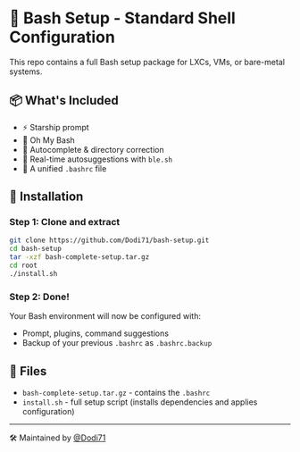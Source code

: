 # 🧠 Bash Setup - Standard Shell Configuration

This repo contains a full Bash setup package for LXCs, VMs, or bare-metal systems.

## 📦 What's Included
- ⚡ Starship prompt
- 🎨 Oh My Bash
- 🧠 Autocomplete & directory correction
- 🔮 Real-time autosuggestions with `ble.sh`
- 📁 A unified `.bashrc` file

## 🧪 Installation

### Step 1: Clone and extract
```bash
git clone https://github.com/Dodi71/bash-setup.git
cd bash-setup
tar -xzf bash-complete-setup.tar.gz
cd root
./install.sh
```

### Step 2: Done!
Your Bash environment will now be configured with:
- Prompt, plugins, command suggestions
- Backup of your previous `.bashrc` as `.bashrc.backup`

## 📁 Files
- `bash-complete-setup.tar.gz` - contains the `.bashrc`
- `install.sh` - full setup script (installs dependencies and applies configuration)

---

🛠 Maintained by [@Dodi71](https://github.com/Dodi71)

